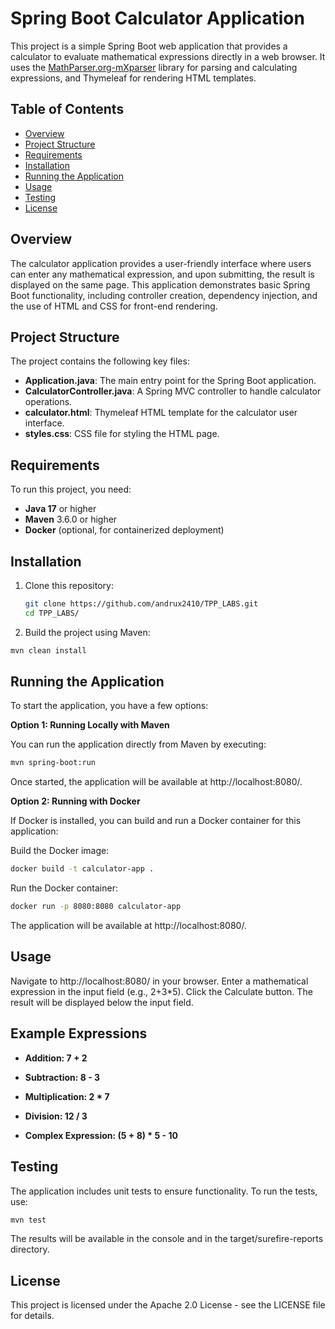 # Spring Boot Calculator Application

This project is a simple Spring Boot web application that provides a calculator to evaluate mathematical expressions directly in a web browser. It uses the [MathParser.org-mXparser](http://mathparser.org/) library for parsing and calculating expressions, and Thymeleaf for rendering HTML templates.

## Table of Contents

- [Overview](#overview)
- [Project Structure](#project-structure)
- [Requirements](#requirements)
- [Installation](#installation)
- [Running the Application](#running-the-application)
- [Usage](#usage)
- [Testing](#testing)
- [License](#license)

## Overview

The calculator application provides a user-friendly interface where users can enter any mathematical expression, and upon submitting, the result is displayed on the same page. This application demonstrates basic Spring Boot functionality, including controller creation, dependency injection, and the use of HTML and CSS for front-end rendering.

## Project Structure

The project contains the following key files:

- **Application.java**: The main entry point for the Spring Boot application.
- **CalculatorController.java**: A Spring MVC controller to handle calculator operations.
- **calculator.html**: Thymeleaf HTML template for the calculator user interface.
- **styles.css**: CSS file for styling the HTML page.

## Requirements

To run this project, you need:

- **Java 17** or higher
- **Maven** 3.6.0 or higher
- **Docker** (optional, for containerized deployment)

## Installation

1. Clone this repository:

   ```bash
   git clone https://github.com/andrux2410/TPP_LABS.git
   cd TPP_LABS/
   
2. Build the project using Maven:

```bash
mvn clean install
```

## Running the Application

To start the application, you have a few options:

**Option 1: Running Locally with Maven**

You can run the application directly from Maven by executing:

```bash
mvn spring-boot:run
```

Once started, the application will be available at http://localhost:8080/.

**Option 2: Running with Docker**

If Docker is installed, you can build and run a Docker container for this application:

Build the Docker image:

```bash
docker build -t calculator-app .
```

Run the Docker container:

```bash
docker run -p 8080:8080 calculator-app
```

The application will be available at http://localhost:8080/.

## Usage

Navigate to http://localhost:8080/ in your browser.
Enter a mathematical expression in the input field (e.g., 2+3*5).
Click the Calculate button.
The result will be displayed below the input field.

## Example Expressions

- **Addition: 7 + 2**

- **Subtraction: 8 - 3**

- **Multiplication: 2 * 7**

- **Division: 12 / 3**

- **Complex Expression: (5 + 8) * 5 - 10**

## Testing

The application includes unit tests to ensure functionality. To run the tests, use:

```bash
mvn test
```

The results will be available in the console and in the target/surefire-reports directory.

## License

This project is licensed under the Apache 2.0 License - see the LICENSE file for details.

